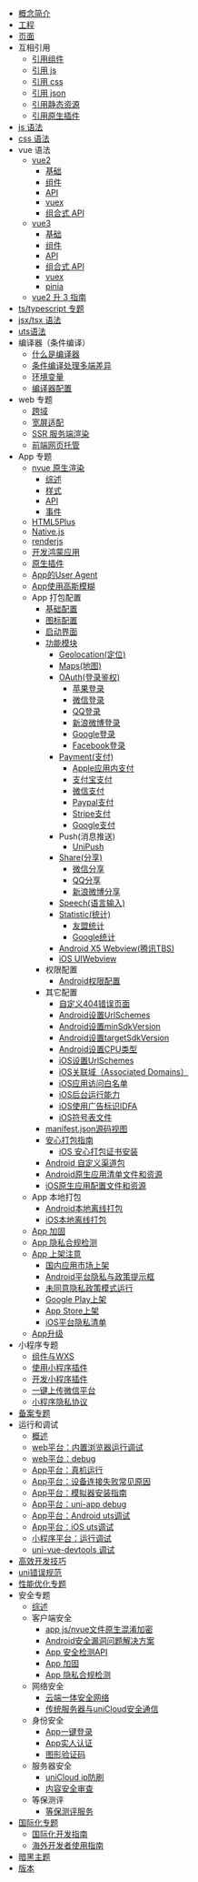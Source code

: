 * [概念简介](README.md)
* [工程](project.md)
* [页面](page.md)
* 互相引用
  * [引用组件](page-component.md)
  * [引用 js](page-script.md)
  * [引用 css](page-style.md)
  * [引用 json](page-json.md)
  * [引用静态资源](page-static-assets.md)
  * [引用原生插件](/plugin/native-plugin.md)
* [js 语法](syntax-js.md)
* [css 语法](syntax-css.md)
* vue 语法
  * [vue2](vue-basics.md)
    * [基础](vue-basics.md)
    * [组件](vue-components.md)
    * [API](vue-api.md)
    * [vuex](vue-vuex.md)
    * [组合式 API](vue-composition-api.md)
  * [vue3](vue3-basics.md)
    * [基础](vue3-basics.md)
    * [组件](vue3-components.md)
    * [API](vue3-api.md)
    * [组合式 API](vue3-composition-api.md)
    * [vuex](vue3-vuex.md)
    * [pinia](vue3-pinia.md)
  * [vue2 升 3 指南](migration-to-vue3.md)
* [ts/typescript 专题](typescript-subject.md)
* [jsx/tsx 语法](syntax-jsx.md)
* [uts语法](https://doc.dcloud.net.cn/uni-app-x/uts/)
* 编译器（条件编译）
  * [什么是编译器](compiler.md)
  * [条件编译处理多端差异](platform.md)
  * [环境变量](env.md)
  * [编译器配置](compiler-config.md)
* web 专题
  * [跨域](CORS.md)
  * [宽屏适配](adapt.md)
  * [SSR 服务端渲染](ssr.md)
  * [前端网页托管](https://doc.dcloud.net.cn/uniCloud/hosting.html)
* App 专题
  * [nvue 原生渲染](nvue-outline.md)
    * [综述](nvue-outline.md)
    * [样式](nvue-css.md)
    * [API](nvue-api.md)
    * [事件](nvue-event.md)
  * [HTML5Plus](use-html5plus.md)
  * [Native.js](native-js.md)
  * [renderjs](renderjs.md)
  * [开发鸿蒙应用](harmony/dev.md)
  * [原生插件](https://nativesupport.dcloud.net.cn/NativePlugin/README)
  * [App的User Agent](app-useragent.md)
  * [App使用高斯模糊](app-blureffect.md)
  * App 打包配置
    * [基础配置](app-base.md)
    * [图标配置](app-icons.md)
    * [启动界面](app-splashscreen.md)
    * [功能模块](app-modules.md)
      * [Geolocation(定位)](app-geolocation.md)
      * [Maps(地图)](app-maps.md)
      * [OAuth(登录鉴权)](app-oauth.md)
        * [苹果登录](app-oauth-apple.md)
        * [微信登录](app-oauth-weixin.md)
        * [QQ登录](app-oauth-qq.md)
        * [新浪微博登录](app-oauth-weibo.md)
        * [Google登录](app-oauth-google.md)
        * [Facebook登录](app-oauth-facebook.md)
      * [Payment(支付)](app-payment.md)
        * [Apple应用内支付](app-payment-aip.md)
        * [支付宝支付](app-payment-alipay.md)
        * [微信支付](app-payment-weixin.md)
        * [Paypal支付](app-payment-paypal.md)
        * [Stripe支付](app-payment-stripe.md)
        * [Google支付](app-payment-google.md)
      * Push(消息推送)
        * [UniPush](app-push-unipush.md)
      * [Share(分享)](app-share.md)
        * [微信分享](app-share-weixin.md)
        * [QQ分享](app-share-qq.md)
        * [新浪微博分享](app-share-weibo.md)
      * [Speech(语言输入)](app-speech.md)
      * [Statistic(统计)](app-statistic.md)
        * [友盟统计](app-statistic-umeng.md)
        * [Google统计](app-statistic-google.md)
      * [Android X5 Webview(腾讯TBS)](app-android-x5.md)
      * [iOS UIWebview](app-ios-uiwebview.md)
    * 权限配置
      * [Android权限配置](app-permission-android.md)
	* 其它配置
      * [自定义404错误页面](app-webview-error.md)
      * [Android设置UrlSchemes](app-android-schemes.md)
      * [Android设置minSdkVersion](app-android-minsdkversion.md)
      * [Android设置targetSdkVersion](app-android-targetsdkversion.md)
      * [Android设置CPU类型](app-android-abifilters.md)
      * [iOS设置UrlSchemes](app-ios-schemes.md)
      * [iOS关联域（Associated Domains）](app-ios-capabilities.md#associateddomains)
      * [iOS应用访问白名单](app-ios-schemewhitelist.md)
      * [iOS后台运行能力](app-ios-uibackgroundmodes.md)
      * [iOS使用广告标识IDFA](app-ios-idfa.md)
      * [iOS符号表文件](app-ios-dsym.md)
    * [manifest.json源码视图](/collocation/manifest-app.md)
    * [安心打包指南](build/SafePack.md)
      * [iOS 安心打包证书安装](build/iosSafePack.md)
    * [Android 自定义渠道包](build/AndroidChannel.md)
    * [Android原生应用清单文件和资源](app-nativeresource-android.md)
	* [iOS原生应用配置文件和资源](app-nativeresource-ios.md)
  * App 本地打包
    * [Android本地离线打包](https://nativesupport.dcloud.net.cn/AppDocs/usesdk/android)
    * [iOS本地离线打包](https://nativesupport.dcloud.net.cn/AppDocs/usesdk/ios)
  * [App 加固](app-security.md)
  * [App 隐私合规检测](app-privacy-detect.md)
  * [App 上架注意](store.md)
    * [国内应用市场上架](android-store.md)
    * [Android平台隐私与政策提示框](app-privacy-android.md)
    * [未同意隐私政策模式运行](app-disagreemode.md)
    * [Google Play上架](android-gp.md)
    * [App Store上架](ios-app-store.md)
    * [iOS平台隐私清单](app-ios-privacyinfo.md)
  * [App升级](https://doc.dcloud.net.cn/uniCloud/upgrade-center.html)
* 小程序专题
  * [组件与WXS](miniprogram-subject.md)
  * [使用小程序插件](mp-weixin-plugin.md)
  * [开发小程序插件](mp-weixin-plugin-dev.md)
  * [一键上传微信平台](build/publish-mp-weixin-cli.md)
  * [小程序隐私协议](mp-weixin-user-privacy.md)
* [备案专题](beian.md)
* 运行和调试
  * [概述](run-and-debug.md)
  * [web平台：内置浏览器运行调试](debug/debug-web-via-hx.md)
  * [web平台：debug](debug/debug-web-via-chrome.md)
  * [App平台：真机运行](run/run-app.md)
  * [App平台：设备连接失败常见原因](run/run-app-faq.md)
  * [App平台：模拟器安装指南](run/installSimulator.md)
  * [App平台：uni-app debug](debug/debug-app.md)
  * [App平台：Android uts调试](debug/uni-uts-debug.md)
  * [App平台：iOS uts调试](debug/uni-uts-debug-ios.md)
  * [小程序平台：运行调试](debug/debug-mp.md)
  * [uni-vue-devtools 调试](debug/uni-vue-devtools.md)
* [高效开发技巧](snippet.md)
* [uni错误规范](err-spec.md)
* [性能优化专题](performance.md)
* 安全专题
  * [综述](safe.md)
  * 客户端安全
    * [app js/nvue文件原生混淆加密](app-sec-confusion.md)
	* [Android安全漏洞问题解决方案](app-sec-android.md)
    * [App 安全检测API](app-sec-api.md)
	* [App 加固](app-security.md)
	* [App 隐私合规检测](app-privacy-detect.md)
  * 网络安全
    * [云端一体安全网络](https://doc.dcloud.net.cn/uniCloud/secure-network.html)
    * [传统服务器与uniCloud安全通信](https://doc.dcloud.net.cn/uniCloud/uni-cloud-s2s.html)
  * 身份安全
    * [App一键登录](/univerify.md)
    * [App实人认证](https://doc.dcloud.net.cn/uniCloud/frv/intro.html)
    * [图形验证码](https://doc.dcloud.net.cn/uniCloud/uni-captcha.html)
  * 服务器安全
    * [uniCloud ip防刷](https://doc.dcloud.net.cn/uniCloud/ip-filter.html)
    * [内容安全审查](https://ext.dcloud.net.cn/plugin?id=5460)
  * 等保测评
	* [等保测评服务](djbh.md)
* [国际化专题](i18n.md)
	* [国际化开发指南](i18n.md)
	* [海外开发者使用指南](internationalization.md)
* [暗黑主题](darkmode.md)
* [版本](version.md)
